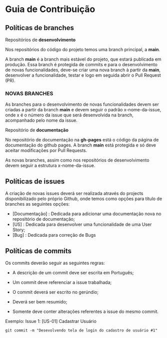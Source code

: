 # Guia de Contribuição

## Políticas de branches

Repositórios de **desenvolvimento**

Nos repositórios do código do projeto temos uma branch principal, a **main**.

A branch **main** é a branch mais estável do projeto, que estará publicada em produção. Essa branch é protegida de commits e para o desenvolvimento de novas funcionalidades, deve-se criar uma nova branch à partir da **main**, desenvolver a funcionalidade, testar e logo em seguida abrir o Pull Request (PR).

### **NOVAS BRANCHES**
As branches para o desenvolvimento de novas funcionalidades devem ser criadas a partir da branch **main** e devem seguir o padrão x-nome-da-issue, onde x é o número da issue que será desenvolvida na branch, acompanhado pelo nome da issue.

Repositório de **documentação**

No repositório de documentação na **gh-pages** está o código da página de documentação do github pages. A branch **main** está protegida e só deve aceitar modificações por Pull Requests.

As novas branches, assim como nos repositórios de desenvolvimento devem seguir a estrutura x-nome-da-issue.

## Políticas de issues

A criação de novas issues deverá ser realizada através do projects disponibilizado pelo próprio Github, onde temos como opções para título de branches as seguintes opções:

- [Documentação] : Dedicada para adicionar uma documentação nova no repositório de documentação; 
- [US] : Dedicada para desenvolver uma funcionalidade de uma User Story;
- [Bug] : Dedicada para correção de Bugs

## Políticas de commits

Os commits deverão seguir as seguintes regras:

- A descrição de um commit deve ser escrita em Português;

- Um commit deve referenciar a issue trabalhada;

- O commit deverá ser escrito no gerúndio;

- Deverá ser bem resumido;

- Somente deve conter alterações referentes a issue do mesmo commit. 

Exemplo: Issue 1: [US-01] Cadastrar Usuário 

```
git commit -m "Desevolvendo tela de login do cadastro de usuário #1"
```